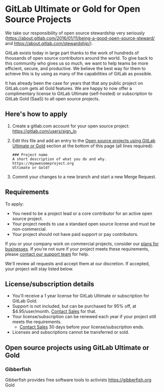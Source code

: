 # GitLab Ultimate or Gold for Open Source Projects

We take our responsibility of open source stewardship very seriously
(https://about.gitlab.com/2016/01/11/being-a-good-open-source-steward/ and https://about.gitlab.com/stewardship/).

GitLab exists today in large part thanks to the work of hundreds of thousands of open source contributors
around the world. To give back to this community who gives us so much, we want to help teams be
more efficient, secure, and productive. We believe the best way for them to achieve this is by
using as many of the capabilities of GitLab as possible.

It has already been the case for years that that any public project on GitLab.com gets all Gold features. We
are happy to now offer a complimentary license to GitLab Ultimate (self-hosted) or subscription to GitLab
Gold (SaaS) to all open source projects.

## Here's how to apply

1.   Create a gitlab.com account for your open source project: https://gitlab.com/users/sign_in
1.   Edit this file and add an entry to the [Open source projects using GitLab Ultimate or Gold](#open-source-projects-using-gitlab-ultimate-or-gold) 
section at the bottom of this page (all lines required):

     ```
     ### Project name
     A short description of what you do and why.
     https://myawesomeproject.org
     Ultimate or Gold?
     ```
     
1.   Commit your changes to a new branch and start a new Merge Request.

## Requirements

To apply:
- You need to be a project lead or a core contributor for an active open source project.
- Your project needs to use a standard open source license and must be non-commercial.
- Your project should not have paid support or pay contributors.

If you or your company work on commercial projects, consider our [plans for businesses](https://about.gitlab.com/pricing/). 
If you're not sure if your project meets these requirements, please [contact our support team](https://support.gitlab.com/hc/en-us/requests/new?ticket_form_id=334447) for help.

We'll review all requests and accept them at our discretion. If accepted, your project will stay listed below.

## License/subscription details

- You'll receive a 1 year license for GitLab Ultimate or subscription for GitLab Gold.
- Support is not included, but can be purchased for 95% off, at $4.95/user/month. [Contact Sales](https://ultimate-free-post.about.gitlab.com/sales/) for that.
- Your license/subscription can be renewed each year if your project still meets the requirements.
   - [Contact Sales](https://ultimate-free-post.about.gitlab.com/sales/) 30 days before your license/subscription ends.
- Licenses and subscriptions cannot be transferred or sold.

## Open source projects using GitLab Ultimate or Gold

 ### Gibberfish
 Gibberfish provides free software tools to activists
 https://gibberfish.org
 Gold
